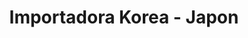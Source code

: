 ---
title: "Importadora Korea - Japon"
url: /barrios-unidos/importadora-korea-japon/
shop: piezas de automóviles
---